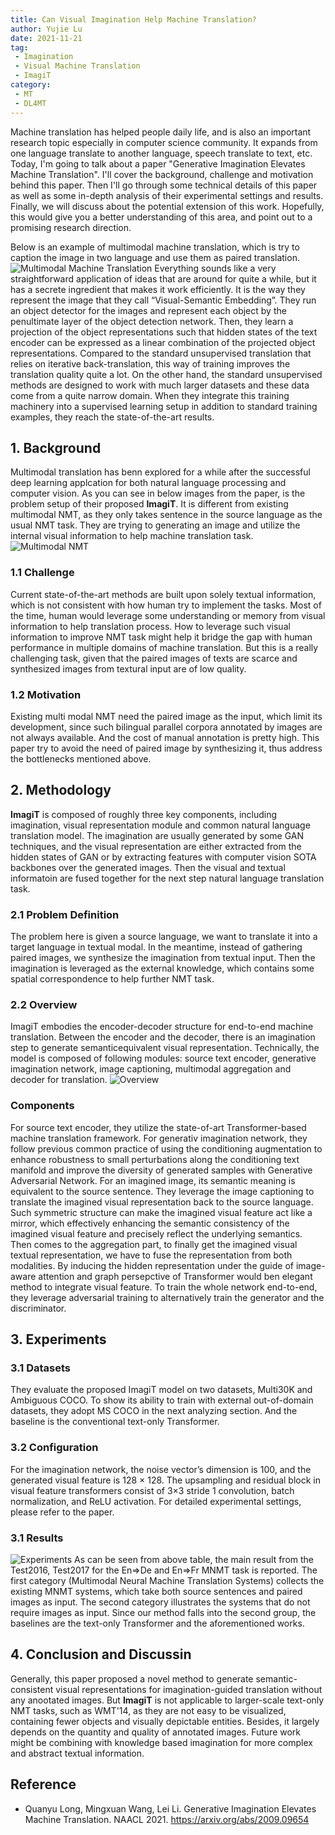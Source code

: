 ```yaml
---
title: Can Visual Imagination Help Machine Translation?
author: Yujie Lu
date: 2021-11-21
tag:
 - Imagination
 - Visual Machine Translation
 - ImagiT
category:
 - MT
 - DL4MT
---
```



Machine translation has helped people daily life, and is also an important research topic especially in computer science community.
It expands from one language translate to another language, speech translate to text, etc.
Today, I'm going to talk about a paper "Generative Imagination Elevates Machine Translation". I'll cover the background, challenge and motivation behind this paper. Then I'll go through some technical details of this paper as well as some in-depth analysis of their experimental settings and results. Finally, we will discuss about the potential extension of this work. Hopefully, this would give you a better understanding of this area, and point out to a promising research direction.

<!-- more -->

Below is an example of multimodal machine translation, which is try to caption the image in two language and use them as paired translation.
 ![Multimodal Machine Translation](./images/translation.png)
Everything sounds like a very straightforward application of ideas that are around for quite a while, but it has a secrete ingredient that makes it work efficiently. It is the way they represent the image that they call “Visual-Semantic Embedding”. They run an object detector for the images and represent each object by the penultimate layer of the object detection network. Then, they learn a projection of the object representations such that hidden states of the text encoder can be expressed as a linear combination of the projected object representations.
Compared to the standard unsupervised translation that relies on iterative back-translation, this way of training improves the translation quality quite a lot. On the other hand, the standard unsupervised methods are designed to work with much larger datasets and these data come from a quite narrow domain. When they integrate this training machinery into a supervised learning setup in addition to standard training examples, they reach the state-of-the-art results.

## 1. Background
Multimodal translation has benn explored for a while after the successful deep learning applcation for both natural language processing and computer vision.
As you can see in below images from the paper, is the problem setup of their proposed **ImagiT**. It is different from existing multimodal NMT, as they only takes sentence in the source language as the usual NMT task. They are trying to generating an image and utilize the internal visual information to help machine translation task.
![Multimodal NMT](./images/MultimodalNMT.png)

### 1.1 Challenge
Current state-of-the-art methods are built upon solely textual information, which is not consistent with how human try to implement the tasks. Most of the time, human would leverage some understanding or memory from visual information to help translation process.
How to leverage such visual information to improve NMT task might help it bridge the gap with human performance in multiple domains of machine translation.
But this is a really challenging task, given that the paired images of texts are scarce and synthesized images from textural input are of low quality.

### 1.2 Motivation
Existing multi modal NMT need the paired image as the input, which limit its development, since such bilingual parallel corpora annotated by images are not always available.
And the cost of manual annotation is pretty high.
This paper try to avoid the need of paired image by synthesizing it, thus address the bottlenecks mentioned above.
## 2. Methodology
**ImagiT** is composed of roughly three key components, including imagination, visual representation module and common natural language translation model.
The imagination are usually generated by some GAN techniques, and the visual representation are either extracted from the hidden states of GAN or by extracting features with computer vision SOTA backbones over the generated images.
Then the visual and textual informatoin are fused together for the next step natural language translation task.
### 2.1 Problem Definition
The problem here is given a source language, we want to translate it into a target language in textual modal. In the meantime, instead of gathering paired images, we synthesize the imagination from textual input. Then the imagination is leveraged as the external knowledge, which contains some spatial correspondence to help further NMT task.
### 2.2 Overview
ImagiT embodies the encoder-decoder structure for end-to-end machine translation. Between the encoder and the decoder, there is an imagination step to generate semanticequivalent visual representation. Technically, the model is composed of following modules: source text encoder, generative imagination network, image captioning, multimodal aggregation and decoder for translation.
![Overview](./images/architecture.png)
### Components
For source text encoder, they utilize the state-of-art Transformer-based machine translation framework.
For generativ imagination network, they follow previous common practice of using the conditioning augmentation to enhance robustness to small perturbations along the conditioning text manifold and improve the diversity of generated samples with Generative Adversarial Network.
For an imagined image, its semantic meaning is equivalent to the source sentence. They leverage the image captioning to translate the imagined visual representation back to the source language. Such symmetric structure can make the imagined visual feature act like a mirror, which effectively enhancing the semantic consistency of the imagined visual feature and precisely reflect the underlying semantics.
Then comes to the aggregation part, to finally get the imagined visual textual representation, we have to fuse the representation from both modalities.
By inducing the hidden representation under the guide of image-aware attention and graph persepctive of Transformer would ben elegant method to integrate visual feature.
To train the whole network end-to-end, they leverage adversarial training to alternatively train the generator and the discriminator.
## 3. Experiments
### 3.1 Datasets
They evaluate the proposed ImagiT model on two datasets, Multi30K and Ambiguous COCO. To show its ability to train with external out-of-domain datasets, they adopt MS COCO in the next analyzing section.
And the baseline is the conventional text-only Transformer.
### 3.2 Configuration
For the imagination network, the noise vector’s dimension is 100, and the generated visual feature is 128 × 128. The upsampling and residual block in visual feature transformers consist of 3×3 stride 1 convolution, batch normalization, and ReLU activation. For detailed experimental settings, please refer to the paper.
### 3.1 Results
![Experiments](./images/experiments.png)
As can be seen from above table, the main result from the Test2016, Test2017 for the En⇒De and En⇒Fr MNMT task is reported. The first category (Multimodal Neural Machine Translation Systems) collects the existing MNMT systems, which take both source sentences and paired images as input. The second category illustrates the systems that do not require images as input. Since our method falls into the second group, the baselines are the text-only Transformer and the aforementioned works.

## 4. Conclusion and Discussin
Generally, this paper proposed a novel method to generate semantic-consistent visual representations for imagination-guided translation without any anootated images.
But **ImagiT** is not applicable to larger-scale text-only NMT tasks, such as WMT'14, as they are not easy to be visualized, containing fewer objects and visually depictable entities. Besides, it largely depends on the quantity and quality of annotated images.
Future work might be combining with knowledge based imagination for more complex and abstract textual information.


## Reference
- Quanyu Long, Mingxuan Wang, Lei Li. Generative Imagination Elevates Machine Translation. NAACL 2021. <https://arxiv.org/abs/2009.09654>

